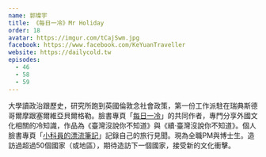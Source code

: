 ```yaml
---
name: 郭璨宇
title: 《每日一冷》Mr Holiday
order: 18
avatar: https://imgur.com/tCajSwm.jpg
facebook: https://www.facebook.com/KeYuanTraveller
website: https://dailycold.tw
episodes:
  - 46
  - 58
  - 59
---
```


大學讀政治跟歷史，研究所跑到英國倫敦念社會政策，第一份工作派駐在瑞典斯德哥爾摩跟塞爾維亞貝爾格勒。臉書專頁「[每日一冷](https://www.facebook.com/Dailycold)」的共同作者，專門分享外國文化相關的冷知識，作品為《臺灣沒說你不知道》與《續‧臺灣沒說你不知道》。個人臉書專頁「[小科員的漂流筆記](https://www.facebook.com/KeYuanTraveller)」記錄自己的旅行見聞。現為全職PM與博士生。造訪過超過50個國家（或地區），期待造訪下一個國家，接受新的文化衝擊。